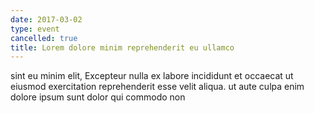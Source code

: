 ```yaml
---
date: 2017-03-02
type: event
cancelled: true
title: Lorem dolore minim reprehenderit eu ullamco
---
```

sint eu minim elit, Excepteur nulla ex labore incididunt et occaecat ut eiusmod exercitation reprehenderit esse velit aliqua. ut aute culpa enim dolore ipsum sunt dolor qui commodo non